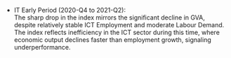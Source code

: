- IT Early Period (2020-Q4 to 2021-Q2):  
The sharp drop in the index mirrors the significant decline in GVA, despite relatively stable ICT Employment and moderate Labour Demand. The index reflects inefficiency in the ICT sector during this time, where economic output declines faster than employment growth, signaling underperformance.